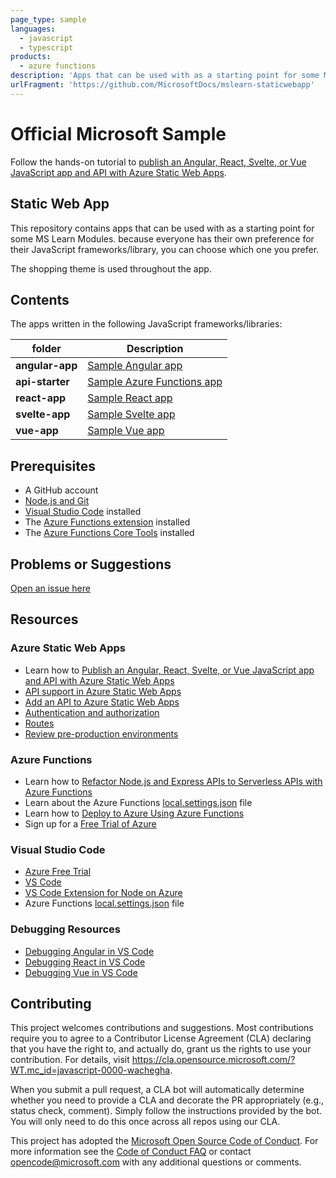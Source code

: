 ```yaml
---
page_type: sample
languages:
  - javascript
  - typescript
products:
  - azure functions
description: 'Apps that can be used with as a starting point for some MS Learn Modules.'
urlFragment: 'https://github.com/MicrosoftDocs/mslearn-staticwebapp'
---
```


# Official Microsoft Sample

Follow the hands-on tutorial to [publish an Angular, React, Svelte, or Vue JavaScript app and API with Azure Static Web Apps](https://docs.microsoft.com/learn/modules/publish-app-service-static-web-app-api/?WT.mc_id=javascript-0000-wachegha).

## Static Web App

This repository contains apps that can be used with as a starting point for some MS Learn Modules. because everyone has their own preference for their JavaScript frameworks/library, you can choose which one you prefer.

The shopping theme is used throughout the app.

## Contents

The apps written in the following JavaScript frameworks/libraries:

| folder          | Description                                                                                                 |
| --------------- | ----------------------------------------------------------------------------------------------------------- |
| **angular-app** | [Sample Angular app](https://github.com/MicrosoftDocs/mslearn-staticwebapp/blob/master/angular-app)         |
| **api-starter** | [Sample Azure Functions app](https://github.com/MicrosoftDocs/mslearn-staticwebapp/blob/master/api-starter) |
| **react-app**   | [Sample React app](https://github.com/MicrosoftDocs/mslearn-staticwebapp/blob/master/react-app)             |
| **svelte-app**  | [Sample Svelte app](https://github.com/MicrosoftDocs/mslearn-staticwebapp/blob/master/svelte-app)           |
| **vue-app**     | [Sample Vue app](https://github.com/MicrosoftDocs/mslearn-staticwebapp/blob/master/vue-app)                 |

## Prerequisites

- A GitHub account
- [Node.js and Git](https://nodejs.org/)
- [Visual Studio Code](https://code.visualstudio.com/?WT.mc_id=javascript-0000-wachegha) installed
- The [Azure Functions extension](https://marketplace.visualstudio.com/items?itemName=ms-azuretools.vscode-azurefunctions%3FWT.mc_id%3Dmslearn_staticwebapp-github-jopapa&WT.mc_id=javascript-0000-wachegha) installed
- The [Azure Functions Core Tools](https://docs.microsoft.com/azure/azure-functions/functions-run-local?WT.mc_id=javascript-0000-wachegha) installed

## Problems or Suggestions

[Open an issue here](https://github.com/MicrosoftDocs/mslearn-staticwebapp/issues)

## Resources

### Azure Static Web Apps

- Learn how to [Publish an Angular, React, Svelte, or Vue JavaScript app and API with Azure Static Web Apps](https://docs.microsoft.com/learn/modules/publish-app-service-static-web-app-api?WT.mc_id=javascript-0000-wachegha)
- [API support in Azure Static Web Apps](https://docs.microsoft.com/azure/static-web-apps/apis?WT.mc_id=javascript-0000-wachegha)
- [Add an API to Azure Static Web Apps](https://docs.microsoft.com/azure/static-web-apps/add-api?WT.mc_id=javascript-0000-wachegha)
- [Authentication and authorization](https://docs.microsoft.com/azure/static-web-apps/authentication-authorization?WT.mc_id=javascript-0000-wachegha)
- [Routes](https://docs.microsoft.com/azure/static-web-apps/routes?WT.mc_id=javascript-0000-wachegha)
- [Review pre-production environments](https://docs.microsoft.com/azure/static-web-apps/review-publish-pull-requests?WT.mc_id=javascript-0000-wachegha)

### Azure Functions

- Learn how to [Refactor Node.js and Express APIs to Serverless APIs with Azure Functions](https://docs.microsoft.com/learn/modules/shift-nodejs-express-apis-serverless/?WT.mc_id=javascript-0000-wachegha)
- Learn about the Azure Functions [local.settings.json](https://docs.microsoft.com/azure/azure-functions/functions-run-local?WT.mc_id=javascript-0000-wachegha#local-settings-file?wt.mc_id=mslearn_staticwebapp-github-jopapa) file
- Learn how to [Deploy to Azure Using Azure Functions](https://code.visualstudio.com/tutorials/functions-extension/getting-started?WT.mc_id=javascript-0000-wachegha)
- Sign up for a [Free Trial of Azure](https://azure.microsoft.com/free/?WT.mc_id=javascript-0000-wachegha)

### Visual Studio Code

- [Azure Free Trial](https://azure.microsoft.com/free/?WT.mc_id=javascript-0000-wachegha)
- [VS Code](https://code.visualstudio.com/?WT.mc_id=javascript-0000-wachegha)
- [VS Code Extension for Node on Azure](https://marketplace.visualstudio.com/items?itemName=ms-vscode.vscode-node-azure-pack&WT.mc_id=javascript-0000-wachegha)
- Azure Functions [local.settings.json](https://docs.microsoft.com/azure/azure-functions/functions-run-local?WT.mc_id=javascript-0000-wachegha#local-settings-file?WT.mc_id=mslearn_staticwebapp-github-jopapa) file

### Debugging Resources

- [Debugging Angular in VS Code](https://code.visualstudio.com/docs/nodejs/angular-tutorial?WT.mc_id=javascript-0000-wachegha)
- [Debugging React in VS Code](https://code.visualstudio.com/docs/nodejs/reactjs-tutorial?WT.mc_id=javascript-0000-wachegha)
- [Debugging Vue in VS Code](https://code.visualstudio.com/docs/nodejs/vuejs-tutorial?WT.mc_id=javascript-0000-wachegha)

## Contributing

This project welcomes contributions and suggestions. Most contributions require you to agree to a
Contributor License Agreement (CLA) declaring that you have the right to, and actually do, grant us
the rights to use your contribution. For details, visit https://cla.opensource.microsoft.com/?WT.mc_id=javascript-0000-wachegha.

When you submit a pull request, a CLA bot will automatically determine whether you need to provide
a CLA and decorate the PR appropriately (e.g., status check, comment). Simply follow the instructions
provided by the bot. You will only need to do this once across all repos using our CLA.

This project has adopted the [Microsoft Open Source Code of Conduct](https://opensource.microsoft.com/codeofconduct/?WT.mc_id=javascript-0000-wachegha).
For more information see the [Code of Conduct FAQ](https://opensource.microsoft.com/codeofconduct/faq/?WT.mc_id=javascript-0000-wachegha) or
contact [opencode@microsoft.com](mailto:opencode@microsoft.com) with any additional questions or comments.
